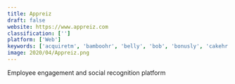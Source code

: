 ```yaml
---
title: Appreiz
draft: false 
website: https://www.appreiz.com
classification: ['']
platform: ['Web']
keywords: ['acquiretm', 'bamboohr', 'belly', 'bob', 'bonusly', 'cakehr', 'clearcompany', 'engagedly', 'glint', 'impraise', 'lanteria_hr', 'motivosity', 'namely', 'peakon', 'qualtrics_research_core', 'quantum_workplace', 'small_improvements', 'spidergap', 'sutihr', 'ultipro', 'webhr', 'eloomi']
image: 2020/04/Appreiz.png
---
```

Employee engagement and social recognition platform
